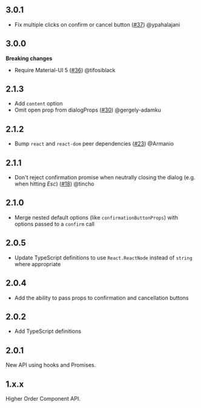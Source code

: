 ## 3.0.1

- Fix multiple clicks on confirm or cancel button ([#37](https://github.com/jonatanklosko/material-ui-confirm/pull/37)) @ypahalajani

## 3.0.0

**Breaking changes**

- Require Material-UI 5 ([#36](https://github.com/jonatanklosko/material-ui-confirm/pull/36)) @tifosiblack

## 2.1.3

- Add `content` option
- Omit open prop from dialogProps ([#30](https://github.com/jonatanklosko/material-ui-confirm/pull/30)) @gergely-adamku

## 2.1.2

- Bump `react` and `react-dom` peer dependencies ([#23](https://github.com/jonatanklosko/material-ui-confirm/pull/23)) @Armanio

## 2.1.1

- Don't reject confirmation promise when neutrally closing the dialog (e.g. when hitting *Esc*) ([#18](https://github.com/jonatanklosko/material-ui-confirm/pull/18)) @tincho

## 2.1.0

- Merge nested default options (like `confirmationButtonProps`) with options passed to a `confirm` call

## 2.0.5

- Update TypeScript definitions to use `React.ReactNode` instead of `string` where appropriate

## 2.0.4

- Add the ability to pass props to confirmation and cancellation buttons

## 2.0.2

- Add TypeScript definitions

## 2.0.1

New API using hooks and Promises.

## 1.x.x

Higher Order Component API.
